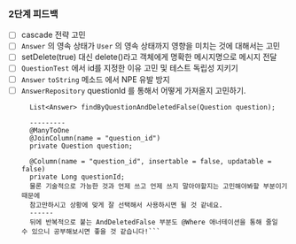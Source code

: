 ### 2단계 피드백
- [ ] cascade 전략 고민
- [ ] `Answer` 의 영속 상태가 `User` 의 영속 상태까지 영향을 미치는 것에 대해서는 고민
- [ ] setDelete(true) 대신 delete()라고 객체에게 명확한 메시지명으로 메시지 전달
- [ ] `QuestionTest` 에서  id를 지정한 이유 고민 및 테스트 독립성 지키기
- [ ] `Answer` `toString` 메소드 에서 NPE 유발 방지
- [ ] `AnswerRepository` questionId 를 통해서 어떻게 가져올지 고민하기.
  ```이런식으로도 가능합니다.
    List<Answer> findByQuestionAndDeletedFalse(Question question);
    
    ---------
    @ManyToOne
    @JoinColumn(name = "question_id")
    private Question question;
    
    @Column(name = "question_id", insertable = false, updatable = false)
    private Long questionId;
    물론 기술적으로 가능한 것과 언제 쓰고 언제 쓰지 말아야할지는 고민해야봐할 부분이기 때문에
    참고만하시고 상황에 맞게 잘 선택해서 사용하시면 될 것 같네요.
    ------
    뒤에 반복적으로 붙는 AndDeletedFalse 부분도 @Where 애너테이션을 통해 줄일 수 있으니 공부해보시면 좋을 것 같습니다!```
    

